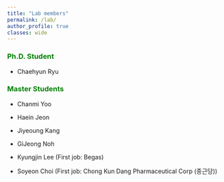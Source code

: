 ```yaml
---
title: "Lab members"
permalink: /lab/
author_profile: true
classes: wide
---
```


### <span style="color:green"> Ph.D. Student

- Chaehyun Ryu

### <span style="color:green"> Master Students



- Chanmi Yoo

- Haein Jeon

- Jiyeoung Kang 

- GiJeong Noh

- Kyungjin Lee (First job: Begas)

- Soyeon Choi (First job: Chong Kun Dang Pharmaceutical Corp (종근당))
